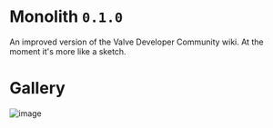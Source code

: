 # Monolith `0.1.0`
An improved version of the Valve Developer Community wiki. At the moment it's more like a sketch.

# Gallery
![image](https://user-images.githubusercontent.com/90133781/216458172-c4e649d9-9a2c-48cb-abf2-5e90c10f8992.png)
